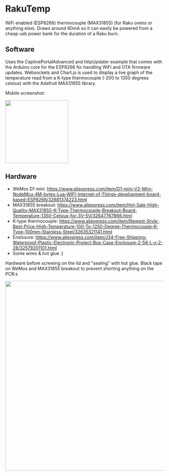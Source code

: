# RakuTemp
WiFi enabled (ESP8266) thermocouple (MAX31855) (for Raku ovens or anything else). Draws around 60mA so it can easily be powered from a cheap usb power bank for the duration of a Raku burn.

## Software
Uses the CaptivePortalAdvanced and httpUpdater example that comes with the Arduino core for the ESP8266 for handling WiFi and OTA firmware updates. Websockets and Chart.js is used to display a live graph of the temperature read from a K-type thermocouple (-200 to 1350 degrees celsius) with the Adafruit MAX31855 library.

Mobile screenshot:

<a href="http://i66.tinypic.com/2815t1t.png"><img src="http://i66.tinypic.com/2815t1t.png" width="200" ></a>


## Hardware
+ WeMos D1 mini: https://www.aliexpress.com/item/D1-mini-V2-Mini-NodeMcu-4M-bytes-Lua-WIFI-Internet-of-Things-development-board-based-ESP8266/32681374223.html
+ MAX31855 breakout: https://www.aliexpress.com/item/Hot-Sale-High-Quality-MAX31855-K-Type-Thermocouple-Breakout-Board-Temperature-1350-Celsius-for-3V-5V/32647767866.html
+ K-type thermocouple: https://www.aliexpress.com/item/Newest-Style-Best-Price-High-Temperature-100-To-1250-Degree-Thermocouple-K-Type-100mm-Stainless-Steel/32635321141.html
+ Enslosure: https://www.aliexpress.com/item/J34-Free-Shipping-Waterproof-Plastic-Electronic-Project-Box-Case-Enclosure-2-56-L-x-2-28/32579201101.html
+ Some wires & hot glue :)

Hardware before screwing on the lid and "sealing" with hot glue. Black tape on WeMos and MAX31855 breakout to prevent shorting anything on the PCB:s

<a href="http://i68.tinypic.com/25r2fd1.jpg"><img src="http://i68.tinypic.com/25r2fd1.jpg" width="600" ></a>
